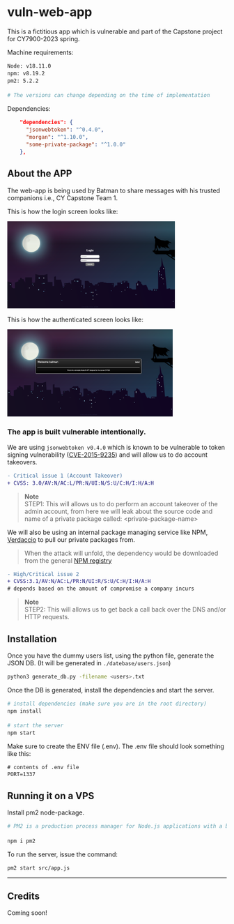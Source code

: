 # vuln-web-app
This is a fictitious app which is vulnerable and part of the Capstone project for CY7900-2023 spring.

Machine requirements:

```bash
Node: v18.11.0
npm: v8.19.2
pm2: 5.2.2

# The versions can change depending on the time of implementation
```

Dependencies:

```json
    "dependencies": {
      "jsonwebtoken": "^0.4.0",
      "morgan": "^1.10.0",
      "some-private-package": "^1.0.0"
    },
```

## About the APP

The web-app is being used by Batman to share messages with his trusted companions i.e., CY Capstone Team 1.

This is how the login screen looks like:

<img src="./public/images/image1.png" height=200>


This is how the authenticated screen looks like: 

<img src="./public/images/image2.png" height=200>

### The app is built vulnerable intentionally.

We are using `jsonwebtoken v0.4.0` which is known to be vulnerable to token signing vulnerability ([CVE-2015-9235](https://nvd.nist.gov/vuln/detail/CVE-2015-9235)) and will allow us to do account takeovers.

```diff 
- Critical issue 1 (Account Takeover)
+ CVSS: 3.0/AV:N/AC:L/PR:N/UI:N/S:U/C:H/I:H/A:H
```

> **Note**  
> STEP1: This will allows us to do perform an account takeover of the admin account, from here we will leak about the source code and name of a private package called: \<private-package-name>

We will also be using an internal package managing service like NPM, [Verdaccio](https://www.npmjs.com/package/verdaccio) to pull our private packages from.


> When the attack will unfold, the dependency would be downloaded from the general [NPM registry](https://www.npmjs.com/)

```diff 
- High/Critical issue 2
+ CVSS:3.1/AV:N/AC:L/PR:N/UI:R/S:U/C:H/I:H/A:H
# depends based on the amount of compromise a company incurs 
```

> **Note**  
> STEP2: This will allows us to get back a call back over the DNS and/or HTTP requests.

## Installation

Once you have the dummy users list, using the python file, generate the JSON DB. (It will be generated in `./datebase/users.json`)

```bash
python3 generate_db.py -filename <users>.txt
```

Once the DB is generated, install the dependencies and start the server.

```bash
# install dependencies (make sure you are in the root directory)
npm install

# start the server
npm start
```
Make sure to create the ENV file (.env). The .env file should look something like this:

```env
# contents of .env file
PORT=1337
```

## Running it on a VPS

Install pm2 node-package.

```bash
# PM2 is a production process manager for Node.js applications with a built-in load balancer. It allows you to keep applications alive forever, to reload them without downtime and to facilitate common system admin tasks.

npm i pm2
```

To run the server, issue the command:

```bash
pm2 start src/app.js
```

---

## Credits

Coming soon!
